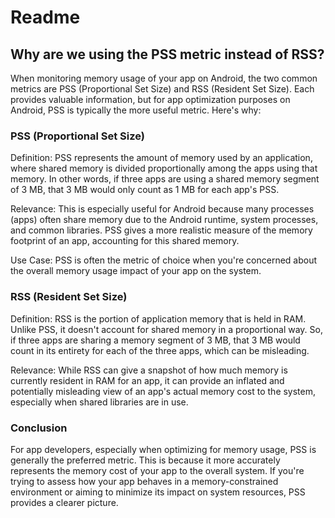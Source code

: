 # Readme

## Why are we using the PSS metric instead of RSS?

When monitoring memory usage of your app on Android, the two common metrics are PSS (Proportional Set Size) and RSS (Resident Set Size). Each provides valuable information, but for app optimization purposes on Android, PSS is typically the more useful metric. Here's why:

### PSS (Proportional Set Size)

Definition: PSS represents the amount of memory used by an application, where shared memory is divided proportionally among the apps using that memory. In other words, if three apps are using a shared memory segment of 3 MB, that 3 MB would only count as 1 MB for each app's PSS.

Relevance: This is especially useful for Android because many processes (apps) often share memory due to the Android runtime, system processes, and common libraries. PSS gives a more realistic measure of the memory footprint of an app, accounting for this shared memory.

Use Case: PSS is often the metric of choice when you're concerned about the overall memory usage impact of your app on the system.

### RSS (Resident Set Size)

Definition: RSS is the portion of application memory that is held in RAM. Unlike PSS, it doesn't account for shared memory in a proportional way. So, if three apps are sharing a memory segment of 3 MB, that 3 MB would count in its entirety for each of the three apps, which can be misleading.

Relevance: While RSS can give a snapshot of how much memory is currently resident in RAM for an app, it can provide an inflated and potentially misleading view of an app's actual memory cost to the system, especially when shared libraries are in use.

### Conclusion

For app developers, especially when optimizing for memory usage, PSS is generally the preferred metric. This is because it more accurately represents the memory cost of your app to the overall system. If you're trying to assess how your app behaves in a memory-constrained environment or aiming to minimize its impact on system resources, PSS provides a clearer picture.
